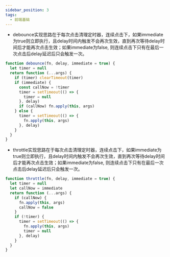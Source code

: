 ```yaml
---
sidebar_position: 3
tags:
  - 前端基础
---
```


- debounce实现思路在于每次点击清理定时器，连续点击下，如果immediate为true则立即执行，且delay时间内触发不会再次生效，直到再次等待delay时间后才能再次点击生效；如果immediate为false, 则连续点击下只有在最后一次点击后delay延迟后只会触发一次。

```js
function debounce(fn, delay, immediate = true) {
  let timer = null
  return function (...args) {
    if (timer) clearTimeout(timer)
    if (immediate) {
      const callNow = !timer
      timer = setTimeout(() => {
        timer = null
      }, delay)
      if (callNow) fn.apply(this, args)
    } else {
      timer = setTimeout(() => {
        fn.apply(this, args)
      }, delay)
    }
  }
}
```

- throttle实现思路在于每次点击清理定时器，连续点击下，如果immediate为true则立即执行，且delay时间内触发不会再次生效，直到再次等待delay时间后才能再次点击生效；如果immediate为false, 则连续点击下只有在最后一次点击后delay延迟后只会触发一次。

```js
function throttle(fn, delay, immediate = true) {
  let timer = null
  let callNow = immediate
  return function (...args) {
    if (callNow) {
      fn.apply(this, args)
      callNow = false
    }
    if (!timer) {
      timer = setTimeout(() => {
        fn.apply(this, args)
        timer = null
      }, delay)
    }
  }
}
```
